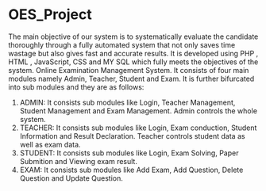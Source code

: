 # OES_Project
The main objective of our system is to systematically evaluate the candidate thoroughly through a fully automated system that not only saves time wastage but also gives fast and accurate results. 
It is developed using PHP , HTML , JavaScript, CSS and MY SQL which fully meets the objectives of the system.
Online Examination Management System. It consists of four main modules namely Admin, Teacher, Student and Exam.
It is further bifurcated into sub modules and they are as follows:
1. ADMIN: It consists sub modules like Login, Teacher Management, Student Management 
and Exam Management. Admin controls the whole system.
2. TEACHER: It consists sub modules like Login, Exam conduction, Student Information 
and Result Declaration. Teacher controls student data as well as exam data.
3. STUDENT: It consists sub modules like Login, Exam Solving, Paper Submition and 
Viewing exam result.
4. EXAM: It consists sub modules like Add Exam, Add Question, Delete Question and 
Update Question.
